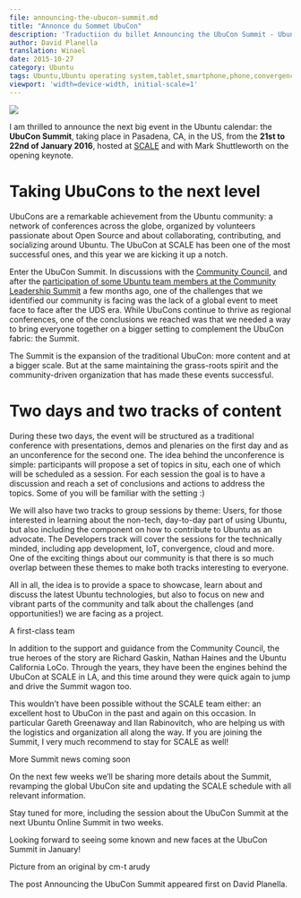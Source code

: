 ```yaml
---
file: announcing-the-ubucon-summit.md
title: "Annonce du Sommet UbuCon"
description: 'Traductiion du billet Announcing the UbuCon Summit - Ubuntu Insights'
author: David Planella
translation: Winael
date: 2015-10-27
category: Ubuntu
tags: Ubuntu,Ubuntu operating system,tablet,smartphone,phone,convergence,lxc,lxd,Snappy,MaaS,Juju,Xenial Xerus,16.04 LTS,UbuCon,UbuCon Summit
viewport: 'width=device-width, initial-scale=1'
---
```


<meta http-equiv='Content-Type' content='text/html; charset=utf-8' />

![][1]

I am thrilled to announce the next big event in the Ubuntu calendar: the **UbuCon Summit**, taking place in Pasadena, CA, in the US, from the **21st to 22nd of January 2016**, hosted at [SCALE][2] and with Mark Shuttleworth on the opening keynote.

# Taking UbuCons to the next level

UbuCons are a remarkable achievement from the Ubuntu community: a network of conferences across the globe, organized by volunteers passionate about Open Source and about collaborating, contributing, and socializing around Ubuntu. The UbuCon at SCALE has been one of the most successful ones, and this year we are kicking it up a notch.

Enter the UbuCon Summit. In discussions with the [Community Council][3], and after the [participation of some Ubuntu team members at the Community Leadership Summit][4] a few months ago, one of the challenges that we identified our community is facing was the lack of a global event to meet face to face after the UDS era. While UbuCons continue to thrive as regional conferences, one of the conclusions we reached was that we needed a way to bring everyone together on a bigger setting to complement the UbuCon fabric: the Summit.

The Summit is the expansion of the traditional UbuCon: more content and at a bigger scale. But at the same maintaining the grass-roots spirit and the community-driven organization that has made these events successful.

# Two days and two tracks of content

During these two days, the event will be structured as a traditional conference with presentations, demos and plenaries on the first day and as an unconference for the second one. The idea behind the unconference is simple: participants will propose a set of topics in situ, each one of which will be scheduled as a session. For each session the goal is to have a discussion and reach a set of conclusions and actions to address the topics. Some of you will be familiar with the setting :)

We will also have two tracks to group sessions by theme: Users, for those interested in learning about the non-tech, day-to-day part of using Ubuntu, but also including the component on how to contribute to Ubuntu as an advocate. The Developers track will cover the sessions for the technically minded, including app development, IoT, convergence, cloud and more. One of the exciting things about our community is that there is so much overlap between these themes to make both tracks interesting to everyone.

All in all, the idea is to provide a space to showcase, learn about and discuss the latest Ubuntu technologies, but also to focus on new and vibrant parts of the community and talk about the challenges (and opportunities!) we are facing as a project.

A first-class team

In addition to the support and guidance from the Community Council, the true heroes of the story are Richard Gaskin, Nathan Haines and the Ubuntu California LoCo. Through the years, they have been the engines behind the UbuCon at SCALE in LA, and this time around they were quick again to jump and drive the Summit wagon too.

This wouldn’t have been possible without the SCALE team either: an excellent host to UbuCon in the past and again on this occasion. In particular Gareth Greenaway and Ilan Rabinovitch, who are helping us with the logistics and organization all along the way. If you are joining the Summit, I very much recommend to stay for SCALE as well!

More Summit news coming soon

On the next few weeks we’ll be sharing more details about the Summit, revamping the global UbuCon site and updating the SCALE schedule with all relevant information.

Stay tuned for more, including the session about the UbuCon Summit at the next Ubuntu Online Summit in two weeks.

Looking forward to seeing some known and new faces at the UbuCon Summit in January!

Picture from an original by cm-t arudy

The post Announcing the UbuCon Summit appeared first on David Planella.

[1]: http://davidplanella.org/wp-content/uploads/2015/10/ubuntu-community.jpg
[2]: https://www.socallinuxexpo.org/
[3]: https://launchpad.net/~communitycouncil/+mugshots
[4]: http://princessleia.com/journal/?p=10418
